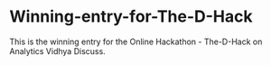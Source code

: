 # Winning-entry-for-The-D-Hack


This is the winning entry for the Online Hackathon - The-D-Hack on Analytics Vidhya Discuss.
